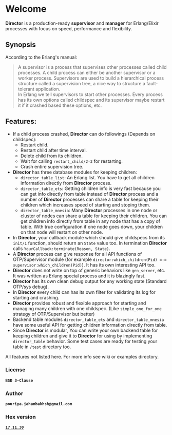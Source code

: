 # Welcome
**Director** is a production-ready **supervisor** and **manager** for Erlang/Elixir processes with focus on speed, performance and flexibility.

## Synopsis
According to the Erlang's manual:  
>A supervisor is a process that supervises other processes called child processes. A child process can either be another supervisor or a worker process. Supervisors are used to build a hierarchical process structure called a supervision tree, a nice way to structure a fault-tolerant application.  
>In Erlang we tell supervisors to start other processes. Every process has its own options called childspec and its supervisor maybe restart it if it crashed based these options, etc.


## Features:  
* If a child process crashed, **Director** can do followings (Depends on childspec):
    * Restart child.
    * Restart child after time interval.
    * Delete child from its children.
    * Wait for calling `restart_child/2-3` for restarting.
    * Crash entire supervision tree.  
* **Director** has three database modules for keeping children:
	* `director_table_list`: An Erlang list. You have to get all children information directly from **Director** process.  
	* `director_table_ets`: Getting children info is very fast because you can get info directly from table instead of **Director** process and a number of **Director** processes can share a table for keeping their children which increases speed of starting and stoping them.  
	* `director_table_mnesia`: Many **Director** processes in one node or cluster of nodes can share a table for keeping their children. You can get children info directly from table in any node that has a copy of table. With true configuration if one node goes down, your children on that node will restart on other node.  
* In **Director**, your callback module which should give childspecs from its `init/1` function, should return an `State` value too. In termination **Director** calls `YourCallback:terminate(Reason, State)`.  
* A **Director** process can give response for all API functions of OTP/Supervisor module (for example `director:which_children(Pid) =:= supervisor:which_children(Pid)`). It has its own interesting API too.  
* **Director** does not write on top of generic behaviors like `gen_server`, etc. It was written as Erlang special process and it is blazingly fast.  
* **Director** has its own clean debug output for any working state (Standard OTP/sys debug).  
* In **Director** every child can has its own filter for validating its log for starting and crashing.  
* **Director** provides robust and flexible approach for starting and managing many children with one childspec. (Like `simple_one_for_one` strategy of OTP/Supervisor but better)  
* Backend table modules `director_table_ets` and `director_table_mnesia` have some useful API for getting children information directly from table.  
* Since **Director** is modular, You can write your own backend table for keeping children and give it to **Director** for using by implementing `director_table` behavior. Some test cases are ready for testing your table in `/test` directory too.  

All features not listed here.  For more info see wiki or examples directory.

### License
**`BSD 3-Clause`**


### Author
**`pouriya.jahanbakhsh@gmail.com`**


### Hex version
[**`17.11.30`**](https://hex.pm/packages/director)
